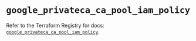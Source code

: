 # `google_privateca_ca_pool_iam_policy`

Refer to the Terraform Registry for docs: [`google_privateca_ca_pool_iam_policy`](https://registry.terraform.io/providers/hashicorp/google-beta/6.18.0/docs/resources/google_privateca_ca_pool_iam_policy).
